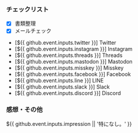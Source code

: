 ### チェックリスト
* [x] 書類整理
* [x] メールチェック
* [${{ github.event.inputs.twitter }}] Twitter
* [${{ github.event.inputs.instagram }}] Instagram
* [${{ github.event.inputs.threads }}] Threads
* [${{ github.event.inputs.mastodon }}] Mastodon
* [${{ github.event.inputs.misskey }}] Misskey
* [${{ github.event.inputs.facebook }}] Facebook
* [${{ github.event.inputs.line }}] LINE
* [${{ github.event.inputs.slack }}] Slack
* [${{ github.event.inputs.discord }}] Discord

### 感想・その他
${{ github.event.inputs.impression || '特になし。' }}
